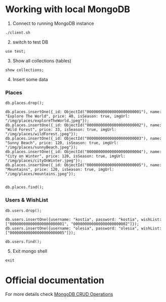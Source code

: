# Working with local MongoDB

1. Connect to running MongoDB instance
```
./client.sh
```

2. switch to test DB 
```
use test;
```

3. Show all collections (tables)
```
show collections;
```

4. Insert some data

### Places
```
db.places.drop();

db.places.insertOne({_id: ObjectId("000000000000000000000001"), name: "Explore The World", price: 40, isSeason: true, imgUrl: "/img/places/exploreTheWorld.jpeg"});
db.places.insertOne({_id: ObjectId("000000000000000000000002"), name: "Wild Forest", price: 33, isSeason: true, imgUrl: "/img/places/wildForest.jpeg"});
db.places.insertOne({_id: ObjectId("000000000000000000000003"), name: "Sunny Beach", price: 120, isSeason: true, imgUrl: "/img/places/sunnyBeach.jpeg"});
db.places.insertOne({_id: ObjectId("000000000000000000000004"), name: "City on Winter", price: 120, isSeason: true, imgUrl: "/img/places/cityOnWinter.jpeg"});
db.places.insertOne({_id: ObjectId("000000000000000000000005"), name: "Mountains", price: 120, isSeason: true, imgUrl: "/img/places/mountains.jpeg"});


db.places.find();
```

### Users & WishList
```
db.users.drop();

db.users.insertOne({username: "kostia", password: "kostia", wishList: ["000000000000000000000001", "000000000000000000000002"]});
db.users.insertOne({username: "olesia", password: "olesia", wishList: ["000000000000000000000005"]});

db.users.find();
```
5. Exit mongo shell
```
exit
```

# Official documentation
For more details check [MongoDB CRUD Operations](https://www.mongodb.com/docs/v6.0/crud/)